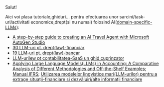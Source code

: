 Salut!

Aici voi plasa tutoriale,ghiduri... pentru efectuarea unor sarcini/task-uri/activitati economice,drept(si nu numai) folosind AI([domain-specific-LLMs](https://medium.com/sage-ai/building-domain-specific-llms-for-reliable-accounting-solutions-at-sage-f5f49479c8ad)):

 - [A step-by-step guide to creating an AI Travel Agent with Microsoft AutoGen Studio](https://medium.com/@wxia8888/a-step-by-step-guide-to-creating-an-ai-travel-agent-with-microsoft-autogen-studio-7295592331ac)
 - [30 LLM-uri pt. drept(law)-financiar](https://www.lawstudies.ro/llm/drept-financiar)
 - [19 LLM-uri pt. drept(law)-bancar](https://www.lawstudies.ro/llm/legea-bancar%C4%83)
 - [LLM-urilew pt contabilitatea-SaaS un ghid cuprinzator](https://www.sage.com/en-us/blog/llms-for-saas-accounting-a-comprehensive-guide/)
 - [Applying Large Language Models(LLMs) in Accounting: A Comparative Analysis of Different
Methodologies and Off-the-Shelf Examples](https://download.ssrn.com/2024/6/29/4650476.pdf?response-content-disposition=inline&X-Amz-Security-Token=IQoJb3JpZ2luX2VjEFEaCXVzLWVhc3QtMSJGMEQCIB2XM1vd62TPrcEmeSI0KizTPU%2FlsVDZiXrHay%2F5qKbHAiBTSPuYtFbQ04MBLA%2FXW6YX3afh9uFB0lhcchKer0vfaCrHBQi5%2F%2F%2F%2F%2F%2F%2F%2F%2F%2F8BEAQaDDMwODQ3NTMwMTI1NyIMHkPdXVCrjXlushuCKpsFUH8Qg4Ekt60E4Xb1jrMz7spdMaQk3FFNMFk0u0R8T0JlueWn7plYHGcvGL8xuDfccR6bT%2B1Ckkorwr8plSlDFqE2P7m2ttzu%2BC1huNOreUzyKVjnRezs5kgj6%2B9dcgkKRUAWclltTk1FPhwCE10mPafQKC0bfBdwKrAUiiNS4m7FSVQNR6ZQ%2BpYi%2BSJzzTq8TeFMAiiFRRk2l3uB9v7uE2jIX6LlvfVL2Bun%2F33cLjusxqNQLsE40wjBt8QoVd%2FmgiPtMHzvjPX9OlKC4lec5VNuc2Tossmo98NnQYMeAO24s6Gn9xRe%2BpMWlxlYrn0WptUKcmF8Q1UxTPlgCCV1aODnfhHUGmghCVjC97yTlUru%2FqkpKKzmVxv9QN0byyCZls77p%2BsFbH8UNP2%2FqtKWJklJF8CBimHUa7ntiPGxJaj%2FYV5IuWepoAKGwk39YqQ30pZkswZI%2B9UivquyX7MzpjDb4d2EpnDqQQNIhogatnMj2x9aJYx%2FW%2FmfnU6ATEd9WEBskAYk17P4zGvpebwfMlP5FmDDX86I2Bqm5vynCaB6VwquQnNrZb0mYR%2FpJqDpJLaJqEiEqeds2aPk%2By978bivRfMSeGHafMb3T7Gq8jNdwpP3ZcWjB0XHwh7%2BN3Our%2BQXI3F0VJQc85AXCWBOBanRfk2bTuWG6bfe03iSMmxC1FOb29j2RQiEn%2BaXx%2FiHgq1lo5VdOGQ7Jy6hqjTmEeTxjb2om7xuWDm6zR7DeOW50TanipAkojoMlQq%2Bu1jDeLrns0nq2OVEPXo0rZWXGtCC%2BXiILHmoWPhUY%2BNxP3%2FoJx78c3jeXBfIMtZFDy8n84H6L44fgrsJkesk3dCg7Mvvlvd4Pc%2B5n7th%2BSVBjbj3%2B%2BQy6rsDxzg59DC%2Fva6%2FBjqyAWbLLpq5bCE7vW2%2BSg4WyUzQw59vl1hkW5GIJkbB9uCavHHeuy14jg4yzK3IiWnJEqb1P4RZzMkM7hAzxt2iv0ERJfz2Uyr0N9wF7Q64NHLuxJKbxb3uDoR%2FuYQF9QZvhpBeYaD5awxVYib8Cmvxj%2FAB3KWwyQJ2VUWkTzQJvrnPVQknkQWC0n9ZsondMS1S%2FFHhkDRTRCs3GYmx0IXrbscm3spFeBFe2QeAbSg125GVDtw%3D&X-Amz-Algorithm=AWS4-HMAC-SHA256&X-Amz-Date=20250401T084410Z&X-Amz-SignedHeaders=host&X-Amz-Expires=300&X-Amz-Credential=ASIAUPUUPRWE5BCV4IC6%2F20250401%2Fus-east-1%2Fs3%2Faws4_request&X-Amz-Signature=b8a5c9c7e862126f54d7da86d108564b659525fba62af8c3cb9a4339c7a13623&abstractId=4650476); [Manual IFRS](https://viewpoint.pwc.com/dt/gx/en/pwc/manual_of_accounting/ifrs/ifrs_INT/ifrs_INT.html); [Utilizarea modelelor lingvistice mari(LLM-urilor) pentru a extrage situații-financiare și dezvăluiri/alte informații financiare](https://www.linkedin.com/pulse/using-large-language-models-extract-financial-sid-kumar-cfa-fdp-z9jle/)
